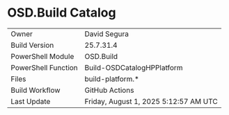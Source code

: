 ﻿# OSD.Build Catalog

| | |
|-|-|
| Owner | David Segura |
| Build Version | 25.7.31.4 |
| PowerShell Module | OSD.Build |
| PowerShell Function | Build-OSDCatalogHPPlatform |
| Files | build-platform.* |
| Build Workflow | GitHub Actions |
| Last Update | Friday, August 1, 2025 5:12:57 AM UTC |
